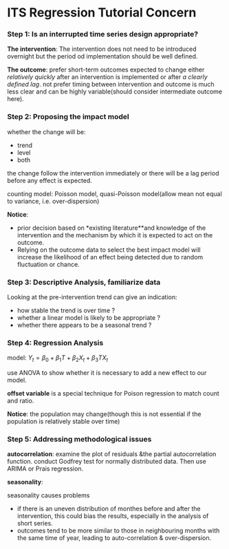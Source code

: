 # ITS Regression Tutorial Concern

### Step 1: Is an interrupted time series design appropriate?
**The intervention**: The intervention does not need to be introduced overnight but the period od implementation should be well defined.

**The outcome**: prefer short-term outcomes expected to change either *relatively quickly* after an intervention is implemented or after *a clearly defined lag*. not prefer timing between intervention and outcome is much less clear and can be highly variable(should consider intermediate outcome here).

### Step 2: Proposing the impact model
whether the change will be:
* trend
* level 
* both

the change follow the intervention immediately or there will be a lag period before any effect is expected.

counting model: Poisson model, quasi-Poisson model(allow mean not equal to variance, i.e. over-dispersion)

**Notice**: 
* prior decision based on *existing literature**and knowledge of the intervention and the mechanism by which it is expected to act on the outcome.
* Relying on the outcome data to select the best impact model will increase the likelihood of an effect being detected due to random fluctuation or chance.

### Step 3: Descriptive Analysis, familiarize data
Looking at the pre-intervention trend can give an indication:
* how stable the trend is over time ?
* whether a linear model is likely to be appropriate ?
* whether there appears to be a seasonal trend ?


### Step 4: Regression Analysis
model: $Y_t = \beta_0 + \beta_1 T + \beta_2 X_t + \beta_3 TX_t$

use ANOVA to show whether it is necessary to add a new effect to our model.

**offset variable** is a special technique for Poison regression to match count and ratio.

**Notice**: the population may change(though this is not essential if the population is relatively stable over time)


### Step 5: Addressing methodological issues
**autocorrelation**: examine the plot of residuals &the partial autocorrelation function. conduct Godfrey test for normally distributed data. Then use ARIMA or Prais regression.

**seasonality**: 

seasonality causes problems
* if there is an uneven distribution of monthes before and after the intervention, this could bias the results, especially in the analysis of short series.
* outcomes tend to be more similar to those in neighbouring months with the same time of year, leading to auto-correlation & over-dispersion.





